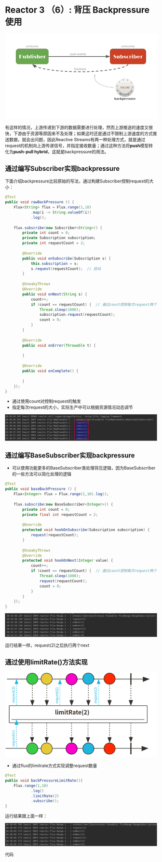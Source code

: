 # Reactor 3 （6）: 背压 Backpressure 使用

![image-20200806195444299](README.assets/image-20200806195444299.png)

有这样的情况，上游传递到下游的数据需要进行处理，然而上游推送的速度又很快，下游由于资源等原因来不及处理；如果这时还是通过不限制上游速度的方式推送数据，就会出问题，因此Reactive Streams有两一种处理方式，就是通过request的机制向上游传递信号，并指定接收数量；通过这种方法将**push**模型转化为**push-pull hybrid**，这就是backpressure的用法。

## 通过编写Subscriber实现backpressure

下面介绍backpressure比较原始的写法，通过构建Subscriber控制request的大小：

```java
@Test
public void rawBackPressure () {
    Flux<String> flux = Flux.range(1,10)
            .map(i -> String.valueOf(i))
            .log();

    flux.subscribe(new Subscriber<String>() {
        private int count = 0;
        private Subscription subscription;
        private int requestCount = 2;

        @Override
        public void onSubscribe(Subscription s) {
            this.subscription = s;
            s.request(requestCount);  // 启动
        }

        @SneakyThrows
        @Override
        public void onNext(String s) {
            count++;
            if (count == requestCount) {  // 通过count控制每次request两个元素
                Thread.sleep(1000);
                subscription.request(requestCount);
                count = 0;
            }
        }

        @Override
        public void onError(Throwable t) {

        }

        @Override
        public void onComplete() {

        }
    });
}
```

+ 通过使用count对控制request的触发
+ 指定每次request的大小，实际生产中可以根据资源情况动态调节

![image-20200806203241401](README.assets/image-20200806203241401.png)

## 通过编写BaseSubscriber实现backpressure

+ 可以使用功能更多的BaseSubscriber类处理背压逻辑，因为BaseSubscriber的一些方法可以简化处理的逻辑

```java
@Test
public void baseBackPressure () {
    Flux<Integer> flux = Flux.range(1,10).log();
    
    flux.subscribe(new BaseSubscriber<Integer>() {
        private int count = 0;
        private final int requestCount = 2;

        @Override
        protected void hookOnSubscribe(Subscription subscription) {
            request(requestCount);
        }

        @SneakyThrows
        @Override
        protected void hookOnNext(Integer value) {
            count++;
            if (count == requestCount) {  // 通过count控制每次request两个元素
                Thread.sleep(1000);
                request(requestCount);
                count = 0;
            }
        }
    });
}
```

![image-20200806203314279](README.assets/image-20200806203314279.png)

运行结果一样，request(2)之后执行两个next

## 通过使用limitRate()方法实现

![image-20200806203707582](README.assets/image-20200806203707582.png)

+ 通过flux的limitrate方式实现调整request数量

```java
@Test
public void backPressureLimitRate(){
    Flux.range(1,10)
            .log()
            .limitRate(2)
            .subscribe();
}
```

运行结果跟上面一样：

![image-20200806203838179](README.assets/image-20200806203838179.png)

代码
